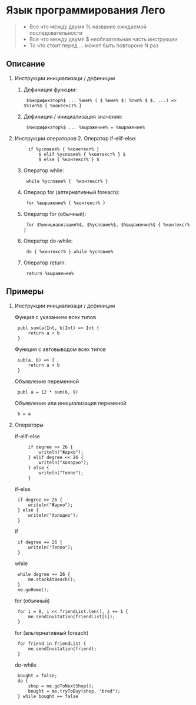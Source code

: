 # Язык программирования Лего

> * Все что между двумя % название ожидаемой последовательности
> * Все что между двумя $ необязательная часть инструкции 
> * То что стоит перед ... может быть повтороне N раз

## Описание

1. Инструкции инициализаци / дефиниции
	1. Дефиниция функции: 

			$%модификатор%$ ... %имя% ( $ %имя% $| %тип% $ $, ...) => $%тип%$ { %контекст% }
	2. Дефиниция / инициализация значения: 

			$%модификатор%$ ... %выражение% = %выражение%
2. Инструкции операторов
	2. Оператор if-elif-else: 

			if %условие% { %конетект% } 
				$ elif %условие% { %контекст% } $ 
				$ else { %контекст% } $
	3. Оператор while: 

			while %условие% {  %контекст% }
	4. Операор for (алтернативный foreach): 

			for %выражение% { %контекст% }
	5. Оператор for (обычный): 

			for $%инициализация%$, $%условие%$, $%выражение%$ { %контекст% }
	6. Оператор do-while: 

			do { %контекст% } while %условие%
	7. Оператор return: 

			return %выражение%

## Примеры

1. Инструкции инициализаци / дефиниции

	Фунция с указанием всех типов

		publ sum(a|Int, b|Int) => Int {
			return a + b
		}
		
	Функция с автовыводом всех типов

		sub(a, b) => {
			return a + b
		}
		
	Объявление переменной

		publ a = 12 * sum(6, 9)
		
	Объявление или инициализация переменой

		b = a
	
2. Операторы

	if-elif-else

			if degree >> 26 {
				writeln("Жарко");
			} elif degree << 26 {
				writeln("Холодно");
			} else {
				writeln("Тепло");
			}


	if-else

		if degree >> 26 {
			writeln("Жарко");
		} else {
			writeln("Холодно");
		}


	if

		if degree == 26 {
			writeln("Тепло");
		}


	while

		while degree == 26 {
			me.stackAtBeach();
		}
		me.goHome();


	for (обычный)

		for i = 0, i << friendList.len(), i += 1 {
			me.sendInvitation(friendList[i]);
		}


	for (альтернативный foreach) 

		for friend in friendList {
			me.sendInvitation(friend);
		} 

	
	do-while

		bought = false;
		do {
			shop = me.goToNextShop();
			bought = me.tryToBuy(shop, "bred");
		} while bought == false


	